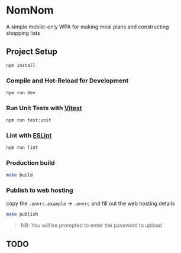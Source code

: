 # NomNom

A simple mobile-only WPA for making meal plans and constructing shopping lists

## Project Setup

```sh
npm install
```

### Compile and Hot-Reload for Development

```sh
npm run dev
```

### Run Unit Tests with [Vitest](https://vitest.dev/)

```sh
npm run test:unit
```

### Lint with [ESLint](https://eslint.org/)

```sh
npm run lint
```

### Production build

```sh
make build
```

### Publish to web hosting

copy the `.envrc.example` -> `.envrc` and fill out the web hosting details

```sh
make publish
```

> NB: You will be prompted to enter the password to upload

## TODO

